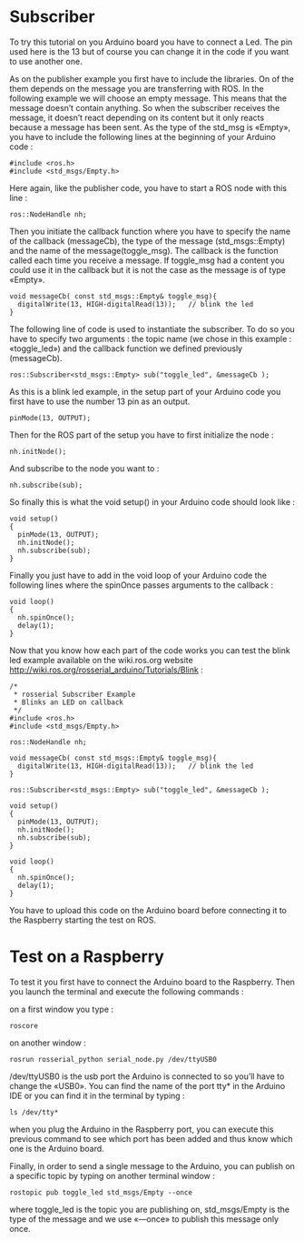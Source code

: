 
# Subscriber #

To try this tutorial on you Arduino board you have to connect a Led. The pin used here is the 13 but of course you can change it in the code if you want to use another one.

As on the publisher example you first have to include the libraries. On of the them depends on the message you are transferring with ROS. In the following example we will choose an empty message. This means that the message doesn’t contain anything. So when the subscriber receives the message, it doesn’t react depending on its content but it only reacts because a message has been sent. As the type of the std_msg is «Empty», you have to include the following lines at the beginning of your Arduino code :
```
#include <ros.h>
#include <std_msgs/Empty.h>
```
Here again, like the publisher code, you have to start a ROS node with this line :
```
ros::NodeHandle nh;
```
Then you initiate the callback function where you have to specify the name of the callback (messageCb), the type of the message (std_msgs::Empty) and the name of the message(toggle_msg). The callback is the function called each time you receive a message. If toggle_msg had a content you could use it in the callback but it is not the case as the message is of type «Empty». 
```
void messageCb( const std_msgs::Empty& toggle_msg){
  digitalWrite(13, HIGH-digitalRead(13));   // blink the led
}
```

The following line of code is used to instantiate the subscriber. To do so you have to specify two arguments : the topic name (we chose in this example : «toggle_led») and the callback function we defined previously (messageCb).
```
ros::Subscriber<std_msgs::Empty> sub("toggle_led", &messageCb );
```
As this is a blink led example, in the setup part of your Arduino code you first have to use the number 13 pin as an output.
```
pinMode(13, OUTPUT);
```

Then for the ROS part of the setup you have to first initialize the node :
```
nh.initNode();
```
And subscribe to the node you want to :
```
nh.subscribe(sub);
```
So finally this is what the void setup() in your Arduino code should look like :
```
void setup()
{
  pinMode(13, OUTPUT);
  nh.initNode();
  nh.subscribe(sub);
}
```
Finally you just have to add in the void loop of your Arduino code the following lines where the spinOnce passes arguments to the callback :
```
void loop()
{
  nh.spinOnce();
  delay(1);
}
```
Now that you know how each part of the code works you can test the blink led example available on the wiki.ros.org website <http://wiki.ros.org/rosserial_arduino/Tutorials/Blink> :
```
/*
 * rosserial Subscriber Example
 * Blinks an LED on callback
 */
#include <ros.h>
#include <std_msgs/Empty.h>

ros::NodeHandle nh;

void messageCb( const std_msgs::Empty& toggle_msg){
  digitalWrite(13, HIGH-digitalRead(13));   // blink the led
}

ros::Subscriber<std_msgs::Empty> sub("toggle_led", &messageCb );

void setup()
{
  pinMode(13, OUTPUT);
  nh.initNode();
  nh.subscribe(sub);
}

void loop()
{
  nh.spinOnce();
  delay(1);
}
```
You have to upload this code on the Arduino board before connecting it to the Raspberry starting the test on ROS.

# Test on a Raspberry #

To test it you first have to connect the Arduino board to the Raspberry. Then you launch the terminal and execute the following commands : 

on a first window you type : 
```
roscore
```

on another window : 
```
rosrun rosserial_python serial_node.py /dev/ttyUSB0 
```
/dev/ttyUSB0 is the usb port the Arduino is connected to so you’ll have to change the «USB0». You can find the name of the port tty* in the Arduino IDE or you can find it in the terminal by typing :
```
ls /dev/tty*
```
when you plug the Arduino in the Raspberry port, you can execute this previous command to see which port has been added and thus know which one is the Arduino board.

Finally, in order to send a single message to the Arduino, you can publish on a specific topic by typing on another terminal window :
```
rostopic pub toggle_led std_msgs/Empty --once
```

where toggle_led is the topic you are publishing on, std_msgs/Empty is the type of the message and we use «—once» to publish this message only once.

